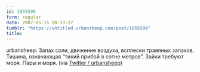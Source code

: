 ```yaml
---
id: 1955599
form: regular
date: 2007-05-15 20:33:27
tumblr: "https://untitled.urbansheep.com/post/1955599"
title:
---
```


<p>urbansheep: Запах соли, движение воздуха, всплески травяных запахов. Тишина, означающая &ldquo;тихий прибой в сотне метров&rdquo;. Зайки требуют моря. Пары и моря. (via <a href="http://twitter.com/urbansheep/statuses/65072712">Twitter / urbansheep</a>)</p>

